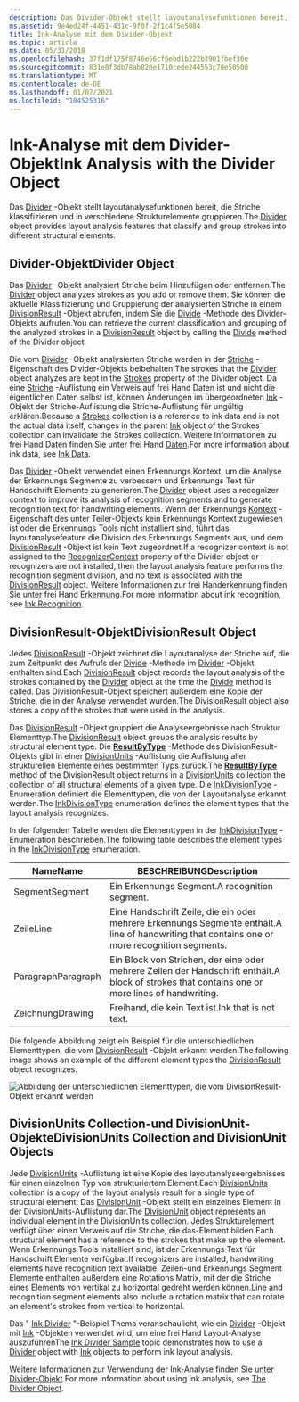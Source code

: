 ```yaml
---
description: Das Divider-Objekt stellt layoutanalysefunktionen bereit, die Striche klassifizieren und in verschiedene Strukturelemente gruppieren.
ms.assetid: 9e4ed24f-4451-431c-9f0f-2f1c4f5e5084
title: Ink-Analyse mit dem Divider-Objekt
ms.topic: article
ms.date: 05/31/2018
ms.openlocfilehash: 37f1df175f8746e56cf6ebd1b222b3901fbef36e
ms.sourcegitcommit: 831e8f3db78ab820e1710cede244553c70e50500
ms.translationtype: MT
ms.contentlocale: de-DE
ms.lasthandoff: 01/07/2021
ms.locfileid: "104525316"
---
```

# <a name="ink-analysis-with-the-divider-object"></a><span data-ttu-id="7f4dd-103">Ink-Analyse mit dem Divider-Objekt</span><span class="sxs-lookup"><span data-stu-id="7f4dd-103">Ink Analysis with the Divider Object</span></span>

<span data-ttu-id="7f4dd-104">Das [Divider](/previous-versions/ms583616(v=vs.100)) -Objekt stellt layoutanalysefunktionen bereit, die Striche klassifizieren und in verschiedene Strukturelemente gruppieren.</span><span class="sxs-lookup"><span data-stu-id="7f4dd-104">The [Divider](/previous-versions/ms583616(v=vs.100)) object provides layout analysis features that classify and group strokes into different structural elements.</span></span>

## <a name="divider-object"></a><span data-ttu-id="7f4dd-105">Divider-Objekt</span><span class="sxs-lookup"><span data-stu-id="7f4dd-105">Divider Object</span></span>

<span data-ttu-id="7f4dd-106">Das [Divider](/previous-versions/ms583616(v=vs.100)) -Objekt analysiert Striche beim Hinzufügen oder entfernen.</span><span class="sxs-lookup"><span data-stu-id="7f4dd-106">The [Divider](/previous-versions/ms583616(v=vs.100)) object analyzes strokes as you add or remove them.</span></span> <span data-ttu-id="7f4dd-107">Sie können die aktuelle Klassifizierung und Gruppierung der analysierten Striche in einem [DivisionResult](/previous-versions/ms583620(v=vs.100)) -Objekt abrufen, indem Sie die [Divide](/previous-versions/ms568936(v=vs.100)) -Methode des Divider-Objekts aufrufen.</span><span class="sxs-lookup"><span data-stu-id="7f4dd-107">You can retrieve the current classification and grouping of the analyzed strokes in a [DivisionResult](/previous-versions/ms583620(v=vs.100)) object by calling the [Divide](/previous-versions/ms568936(v=vs.100)) method of the Divider object.</span></span>

<span data-ttu-id="7f4dd-108">Die vom [Divider](/previous-versions/ms583616(v=vs.100)) -Objekt analysierten Striche werden in der [Striche](/previous-versions/ms582090(v=vs.100)) -Eigenschaft des Divider-Objekts beibehalten.</span><span class="sxs-lookup"><span data-stu-id="7f4dd-108">The strokes that the [Divider](/previous-versions/ms583616(v=vs.100)) object analyzes are kept in the [Strokes](/previous-versions/ms582090(v=vs.100)) property of the Divider object.</span></span> <span data-ttu-id="7f4dd-109">Da eine [Striche](/previous-versions/ms552701(v=vs.100)) -Auflistung ein Verweis auf frei Hand Daten ist und nicht die eigentlichen Daten selbst ist, können Änderungen im übergeordneten [Ink](/previous-versions/ms583670(v=vs.100)) -Objekt der Striche-Auflistung die Striche-Auflistung für ungültig erklären.</span><span class="sxs-lookup"><span data-stu-id="7f4dd-109">Because a [Strokes](/previous-versions/ms552701(v=vs.100)) collection is a reference to ink data and is not the actual data itself, changes in the parent [Ink](/previous-versions/ms583670(v=vs.100)) object of the Strokes collection can invalidate the Strokes collection.</span></span> <span data-ttu-id="7f4dd-110">Weitere Informationen zu frei Hand Daten finden Sie unter frei Hand [Daten](ink-data.md).</span><span class="sxs-lookup"><span data-stu-id="7f4dd-110">For more information about ink data, see [Ink Data](ink-data.md).</span></span>

<span data-ttu-id="7f4dd-111">Das [Divider](/previous-versions/ms583616(v=vs.100)) -Objekt verwendet einen Erkennungs Kontext, um die Analyse der Erkennungs Segmente zu verbessern und Erkennungs Text für Handschrift Elemente zu generieren.</span><span class="sxs-lookup"><span data-stu-id="7f4dd-111">The [Divider](/previous-versions/ms583616(v=vs.100)) object uses a recognizer context to improve its analysis of recognition segments and to generate recognition text for handwriting elements.</span></span> <span data-ttu-id="7f4dd-112">Wenn der Erkennungs [Kontext](/previous-versions/ms582089(v=vs.100)) -Eigenschaft des unter Teiler-Objekts kein Erkennungs Kontext zugewiesen ist oder die Erkennungs Tools nicht installiert sind, führt das layoutanalysefeature die Division des Erkennungs Segments aus, und dem [DivisionResult](/previous-versions/ms583620(v=vs.100)) -Objekt ist kein Text zugeordnet.</span><span class="sxs-lookup"><span data-stu-id="7f4dd-112">If a recognizer context is not assigned to the [RecognizerContext](/previous-versions/ms582089(v=vs.100)) property of the Divider object or recognizers are not installed, then the layout analysis feature performs the recognition segment division, and no text is associated with the [DivisionResult](/previous-versions/ms583620(v=vs.100)) object.</span></span> <span data-ttu-id="7f4dd-113">Weitere Informationen zur frei Handerkennung finden Sie unter frei Hand [Erkennung](ink-recognition.md).</span><span class="sxs-lookup"><span data-stu-id="7f4dd-113">For more information about ink recognition, see [Ink Recognition](ink-recognition.md).</span></span>

## <a name="divisionresult-object"></a><span data-ttu-id="7f4dd-114">DivisionResult-Objekt</span><span class="sxs-lookup"><span data-stu-id="7f4dd-114">DivisionResult Object</span></span>

<span data-ttu-id="7f4dd-115">Jedes [DivisionResult](/previous-versions/ms583620(v=vs.100)) -Objekt zeichnet die Layoutanalyse der Striche auf, die zum Zeitpunkt des Aufrufs der [Divide](/previous-versions/ms568936(v=vs.100)) -Methode im [Divider](/previous-versions/ms583616(v=vs.100)) -Objekt enthalten sind.</span><span class="sxs-lookup"><span data-stu-id="7f4dd-115">Each [DivisionResult](/previous-versions/ms583620(v=vs.100)) object records the layout analysis of the strokes contained by the [Divider](/previous-versions/ms583616(v=vs.100)) object at the time the [Divide](/previous-versions/ms568936(v=vs.100)) method is called.</span></span> <span data-ttu-id="7f4dd-116">Das DivisionResult-Objekt speichert außerdem eine Kopie der Striche, die in der Analyse verwendet wurden.</span><span class="sxs-lookup"><span data-stu-id="7f4dd-116">The DivisionResult object also stores a copy of the strokes that were used in the analysis.</span></span>

<span data-ttu-id="7f4dd-117">Das [DivisionResult](/previous-versions/ms583620(v=vs.100)) -Objekt gruppiert die Analyseergebnisse nach Struktur Elementtyp.</span><span class="sxs-lookup"><span data-stu-id="7f4dd-117">The [DivisionResult](/previous-versions/ms583620(v=vs.100)) object groups the analysis results by structural element type.</span></span> <span data-ttu-id="7f4dd-118">Die [**ResultByType**](/windows/desktop/api/msinkaut15/nf-msinkaut15-iinkdivisionresult-resultbytype) -Methode des DivisionResult-Objekts gibt in einer [DivisionUnits](/previous-versions/ms583625(v=vs.100)) -Auflistung die Auflistung aller strukturellen Elemente eines bestimmten Typs zurück.</span><span class="sxs-lookup"><span data-stu-id="7f4dd-118">The [**ResultByType**](/windows/desktop/api/msinkaut15/nf-msinkaut15-iinkdivisionresult-resultbytype) method of the DivisionResult object returns in a [DivisionUnits](/previous-versions/ms583625(v=vs.100)) collection the collection of all structural elements of a given type.</span></span> <span data-ttu-id="7f4dd-119">Die [InkDivisionType](/previous-versions/ms552251(v=vs.100)) -Enumeration definiert die Elementtypen, die von der Layoutanalyse erkannt werden.</span><span class="sxs-lookup"><span data-stu-id="7f4dd-119">The [InkDivisionType](/previous-versions/ms552251(v=vs.100)) enumeration defines the element types that the layout analysis recognizes.</span></span>

<span data-ttu-id="7f4dd-120">In der folgenden Tabelle werden die Elementtypen in der [InkDivisionType](/previous-versions/ms552251(v=vs.100)) -Enumeration beschrieben.</span><span class="sxs-lookup"><span data-stu-id="7f4dd-120">The following table describes the element types in the [InkDivisionType](/previous-versions/ms552251(v=vs.100)) enumeration.</span></span>



| <span data-ttu-id="7f4dd-121">Name</span><span class="sxs-lookup"><span data-stu-id="7f4dd-121">Name</span></span>                 | <span data-ttu-id="7f4dd-122">BESCHREIBUNG</span><span class="sxs-lookup"><span data-stu-id="7f4dd-122">Description</span></span>                                                                      |
|----------------------|----------------------------------------------------------------------------------|
| <span data-ttu-id="7f4dd-123">Segment</span><span class="sxs-lookup"><span data-stu-id="7f4dd-123">Segment</span></span><br/>   | <span data-ttu-id="7f4dd-124">Ein Erkennungs Segment.</span><span class="sxs-lookup"><span data-stu-id="7f4dd-124">A recognition segment.</span></span><br/>                                                |
| <span data-ttu-id="7f4dd-125">Zeile</span><span class="sxs-lookup"><span data-stu-id="7f4dd-125">Line</span></span><br/>      | <span data-ttu-id="7f4dd-126">Eine Handschrift Zeile, die ein oder mehrere Erkennungs Segmente enthält.</span><span class="sxs-lookup"><span data-stu-id="7f4dd-126">A line of handwriting that contains one or more recognition segments.</span></span><br/> |
| <span data-ttu-id="7f4dd-127">Paragraph</span><span class="sxs-lookup"><span data-stu-id="7f4dd-127">Paragraph</span></span><br/> | <span data-ttu-id="7f4dd-128">Ein Block von Strichen, der eine oder mehrere Zeilen der Handschrift enthält.</span><span class="sxs-lookup"><span data-stu-id="7f4dd-128">A block of strokes that contains one or more lines of handwriting.</span></span><br/>    |
| <span data-ttu-id="7f4dd-129">Zeichnung</span><span class="sxs-lookup"><span data-stu-id="7f4dd-129">Drawing</span></span><br/>   | <span data-ttu-id="7f4dd-130">Freihand, die kein Text ist.</span><span class="sxs-lookup"><span data-stu-id="7f4dd-130">Ink that is not text.</span></span><br/>                                                 |



 

<span data-ttu-id="7f4dd-131">Die folgende Abbildung zeigt ein Beispiel für die unterschiedlichen Elementtypen, die vom [DivisionResult](/previous-versions/ms583620(v=vs.100)) -Objekt erkannt werden.</span><span class="sxs-lookup"><span data-stu-id="7f4dd-131">The following image shows an example of the different element types the [DivisionResult](/previous-versions/ms583620(v=vs.100)) object recognizes.</span></span>

![Abbildung der unterschiedlichen Elementtypen, die vom DivisionResult-Objekt erkannt werden](images/5f2ab955-1f74-4b71-b3ba-8d1ca23e0578.gif)

## <a name="divisionunits-collection-and-divisionunit-objects"></a><span data-ttu-id="7f4dd-133">DivisionUnits Collection-und DivisionUnit-Objekte</span><span class="sxs-lookup"><span data-stu-id="7f4dd-133">DivisionUnits Collection and DivisionUnit Objects</span></span>

<span data-ttu-id="7f4dd-134">Jede [DivisionUnits](/previous-versions/ms583625(v=vs.100)) -Auflistung ist eine Kopie des layoutanalyseergebnisses für einen einzelnen Typ von strukturiertem Element.</span><span class="sxs-lookup"><span data-stu-id="7f4dd-134">Each [DivisionUnits](/previous-versions/ms583625(v=vs.100)) collection is a copy of the layout analysis result for a single type of structural element.</span></span> <span data-ttu-id="7f4dd-135">Das [DivisionUnit](/previous-versions/ms583624(v=vs.100)) -Objekt stellt ein einzelnes Element in der DivisionUnits-Auflistung dar.</span><span class="sxs-lookup"><span data-stu-id="7f4dd-135">The [DivisionUnit](/previous-versions/ms583624(v=vs.100)) object represents an individual element in the DivisionUnits collection.</span></span> <span data-ttu-id="7f4dd-136">Jedes Strukturelement verfügt über einen Verweis auf die Striche, die das-Element bilden.</span><span class="sxs-lookup"><span data-stu-id="7f4dd-136">Each structural element has a reference to the strokes that make up the element.</span></span> <span data-ttu-id="7f4dd-137">Wenn Erkennungs Tools installiert sind, ist der Erkennungs Text für Handschrift Elemente verfügbar.</span><span class="sxs-lookup"><span data-stu-id="7f4dd-137">If recognizers are installed, handwriting elements have recognition text available.</span></span> <span data-ttu-id="7f4dd-138">Zeilen-und Erkennungs Segment Elemente enthalten außerdem eine Rotations Matrix, mit der die Striche eines Elements von vertikal zu horizontal gedreht werden können.</span><span class="sxs-lookup"><span data-stu-id="7f4dd-138">Line and recognition segment elements also include a rotation matrix that can rotate an element's strokes from vertical to horizontal.</span></span>

<span data-ttu-id="7f4dd-139">Das " [Ink Divider](ink-divider-sample.md) "-Beispiel Thema veranschaulicht, wie ein [Divider](/previous-versions/ms583616(v=vs.100)) -Objekt mit [Ink](/previous-versions/ms583670(v=vs.100)) -Objekten verwendet wird, um eine frei Hand Layout-Analyse auszuführen</span><span class="sxs-lookup"><span data-stu-id="7f4dd-139">The [Ink Divider Sample](ink-divider-sample.md) topic demonstrates how to use a [Divider](/previous-versions/ms583616(v=vs.100)) object with [Ink](/previous-versions/ms583670(v=vs.100)) objects to perform ink layout analysis.</span></span>

<span data-ttu-id="7f4dd-140">Weitere Informationen zur Verwendung der Ink-Analyse finden Sie [unter Divider-Objekt](the-divider-object.md).</span><span class="sxs-lookup"><span data-stu-id="7f4dd-140">For more information about using ink analysis, see [The Divider Object](the-divider-object.md).</span></span>

 

